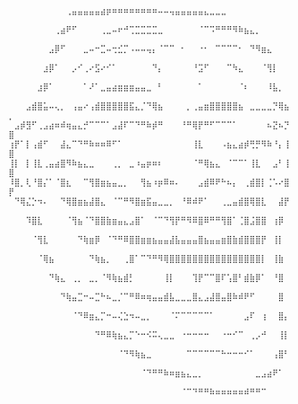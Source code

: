 ⠀⠀⠀⠀⠀⠀⠀⠀⠀⠀⢀⣤⣤⣤⣤⣤⣴⡶⠶⠶⠶⠶⠶⠶⠶⠶⠤⠤⢤⣤⣤⣤⣤⣤⣄⣀⣀⣀⠀⠀⠀⠀⠀⠀⠀⠀⠀⠀⠀⠀
⠀⠀⠀⠀⠀⠀⠀⠀⢀⣴⠟⠋⠀⠀⠀⠀⢀⣀⠤⠖⠚⢉⣉⣉⣉⣉⣀⠀⠀⠀⠀⠀⠀⠈⠉⠩⠛⠛⠛⠻⠷⣦⣄⡀⠀⠀⠀⠀⠀⠀
⠀⠀⠀⠀⠀⠀⠀⣠⡿⠋⠀⠀⠀⣀⠤⠒⣉⠤⢒⣊⡉⠠⠤⠤⢤⡄⠈⠉⠉⠀⠂⠀⠀⠐⠂⠀⠉⠉⠉⠉⠂⠀⠙⠻⣶⣄⠀⠀⠀⠀
⠀⠀⠀⠀⠀⠀⣰⡿⠁⠀⠀⡠⠊⢀⠔⣫⠔⠊⠁⠀⠀⠀⠀⠀⠀⠙⡄⠀⠀⠀⠀⠀⠘⣩⠋⠀⠀⠀⠉⠳⣄⠀⠀⠀⠈⢻⡇⠀⠀⠀
⠀⠀⠀⠀⠀⣰⡿⠁⠀⠀⠀⠀⠀⠁⠜⠁⣀⣤⣴⣶⣶⣶⣤⣤⣀⠀⠃⠀⠀⠀⠀⠀⠀⠁⠀⠀⠀⠀⠀⠀⠈⠆⠀⠀⠀⠸⣧⡀⠀⠀
⠀⠀⠀⣠⣾⣿⣥⠤⢄⡀⠀⢠⣤⠔⢠⣾⣿⣿⣿⣿⣿⣯⣄⡈⠙⢿⣦⠀⠀⠀⠀⡀⢀⣤⣶⣿⣿⣿⣿⣿⣦⠀⣀⣀⣀⣀⡙⢿⣦⡀
⠀⣠⡾⣻⠋⢀⣠⣴⠶⠾⢶⣤⣄⡚⠉⠉⠉⠁⣠⣼⠏⠉⠙⠛⠷⡾⠛⠀⠀⠀⠘⠛⢿⡟⠛⠋⠉⠉⠉⠁⠀⠀⠀⠀⠀⠦⣝⠦⡙⣿
⢰⡟⠁⡇⢠⣾⠋⠀⠀⣼⣄⠉⠙⠛⠷⠶⠶⠿⠋⠁⠀⠀⠀⠀⠀⠀⠀⠀⠀⠀⠀⠀⢸⣇⠀⠀⠀⠠⣦⣄⣴⡾⢛⡛⠻⠷⠘⡄⢸⣿
⢸⡇⠀⡇⢸⣇⢀⣤⣴⣿⠻⠷⣦⣄⣀⠀⠀⠀⢀⡀⠀⣀⠰⣤⡶⠶⠆⠀⠀⠀⠀⠀⠈⠛⢿⣦⣄⠀⠈⠉⠉⠁⢸⣇⠀⠀⣠⠃⢸⣿
⠸⣿⡀⢇⠘⣿⡌⠁⠈⣿⣆⠀⠀⠉⢻⣿⣶⣦⣤⣀⡀⠀⠀⢻⣦⠰⡶⠿⠶⠄⠀⠀⠀⣠⣾⠿⠟⠓⠦⡄⠀⢀⣾⣿⡇⢈⠡⠔⣿⡟
⠀⠙⢿⣌⡑⠲⠄⠀⠀⠙⢿⣿⣶⣦⣼⣿⣄⠀⠈⠉⠛⠻⣿⣶⣯⣤⣀⣀⡀⠀⠘⠿⠾⠟⠁⠀⠀⢀⣀⣤⣾⣿⢿⣿⣇⠀⠀⣼⡟⠀
⠀⠀⠀⠹⣿⣇⠀⠀⠀⠀⠈⢻⣦⠈⠙⣿⣿⣷⣶⣤⣄⣠⣿⠁⠀⠈⠉⠙⢻⡟⠛⠻⠿⣿⠿⠛⠛⢻⣿⠁⢈⣿⣨⣿⣿⠀⢰⡿⠀⠀
⠀⠀⠀⠀⠈⢻⣇⠀⠀⠀⠀⠀⠙⢷⣶⡿⠀⠈⠙⠛⠿⣿⣿⣶⣶⣦⣤⣤⣼⣧⣤⣤⣤⣿⣦⣤⣤⣶⣿⣷⣾⣿⣿⣿⡟⠀⢸⡇⠀⠀
⠀⠀⠀⠀⠀⠈⢿⣦⠀⠀⠀⠀⠀⠀⠙⢷⣦⡀⠀⠀⢀⣿⠁⠉⠙⠛⠻⢿⣿⣿⣿⣿⣿⣿⣿⣿⣿⣿⣿⣿⣿⣿⣿⣿⡇⠀⢸⣷⠀⠀
⠀⠀⠀⠀⠀⠀⠀⠙⢷⣄⠀⢀⡀⠀⣀⡀⠈⠻⢷⣦⣾⡃⠀⠀⠀⠀⠀⢸⡇⠀⠀⠀⢹⡟⠉⠉⣿⠏⢡⣿⠃⣾⣷⡿⠁⠀⠘⣿⠀⠀
⠀⠀⠀⠀⠀⠀⠀⠀⠀⠙⢷⣤⣉⠒⠤⣉⠓⠦⣀⡈⠉⠛⠿⠶⢶⣤⣤⣾⣧⣀⣀⣀⣿⣄⣠⣼⣿⣤⣿⠷⠾⠟⠋⠀⠀⠀⠀⣿⠀⠀
⠀⠀⠀⠀⠀⠀⠀⠀⠀⠀⠀⠈⠙⠿⣶⣄⡉⠒⠤⢌⣑⠲⠤⣀⡀⠀⠀⠀⠈⠍⠉⠉⠉⠉⠉⠁⠀⠀⠀⠀⠀⣠⠏⠀⢰⠀⠀⣿⡄⠀
⠀⠀⠀⠀⠀⠀⠀⠀⠀⠀⠀⠀⠀⠀⠀⠙⠛⠿⢷⣦⣄⡉⠑⠒⠪⠭⢄⣀⣀⠀⠐⠒⠒⠒⠒⠀⠀⠐⠒⠊⠉⠀⢀⡠⠚⠀⠀⢸⡇⠀
⠀⠀⠀⠀⠀⠀⠀⠀⠀⠀⠀⠀⠀⠀⠀⠀⠀⠀⠀⠈⠙⠻⢷⣦⣀⠀⠀⠀⠀⠀⠀⠉⠉⠉⠉⠉⠉⠓⠒⠒⠒⠊⠁⠀⠀⠀⢠⣿⠃⠀
⠀⠀⠀⠀⠀⠀⠀⠀⠀⠀⠀⠀⠀⠀⠀⠀⠀⠀⠀⠀⠀⠀⠀⠈⠙⠛⠛⠷⠶⣶⣦⣄⣀⡀⠀⠀⠀⠀⠀⠀⠀⠀⠀⣀⣠⣴⠟⠁⠀⠀
⠀⠀⠀⠀⠀⠀⠀⠀⠀⠀⠀⠀⠀⠀⠀⠀⠀⠀⠀⠀⠀⠀⠀⠀⠀⠀⠀⠀⠀⠀⠈⠉⠙⠛⠛⠷⠶⠶⠶⠶⠶⠾⠛⠛⠉⠀⠀⠀⠀⠀